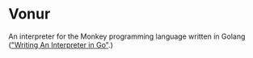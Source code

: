 # Vonur

An interpreter for the Monkey programming language written in Golang (["Writing An Interpreter in Go"](https://interpreterbook.com/).)

